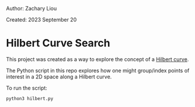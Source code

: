 Author: Zachary Liou

Created: 2023 September 20

# Hilbert Curve Search

This project was created as a way to explore the concept of a
[Hilbert curve](https://en.wikipedia.org/wiki/Hilbert_curve).

The Python script in this repo explores how one might group/index points of
interest in a 2D space along a Hilbert curve.

To run the script:
```
python3 hilbert.py
```

